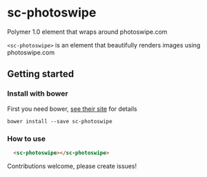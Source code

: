 sc-photoswipe
============

Polymer 1.0 element that wraps around photoswipe.com

`<sc-photoswipe>` is an element that beautifully renders images using photoswipe.com

## Getting started

### Install with bower

First you need bower, [see their site](http://bower.io/) for details

```
bower install --save sc-photoswipe
```

### How to use

```html
  <sc-photoswipe></sc-photoswipe>
```

Contributions welcome, please create issues!

